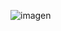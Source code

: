 
![imagen](https://github.com/joaquin1444/clientes-v2ray/assets/161053531/cd5e12e6-a74a-4fca-922e-ab089338787c)
